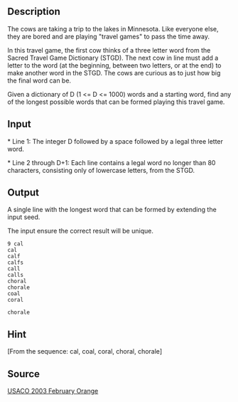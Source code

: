 <h2>Description</h2><p>The cows are taking a trip to the lakes in Minnesota.  Like everyone else, they are bored and are playing "travel games" to pass the time away.
</p>
In this travel game, the first cow thinks of a three letter word from the Sacred Travel Game Dictionary (STGD).  The next cow in line must add a letter to the word (at the beginning, between two letters, or at the end) to make another word in the STGD.  The cows are curious as to just how big the final word can be.

Given a dictionary of D (1 &lt;= D &lt;= 1000) words and a starting word, find any of the longest possible words that can be formed playing this travel game.
<h2>Input</h2><p>* Line 1: The integer D followed by a space followed by a legal three letter word.
</p>
* Line 2 through D+1: Each line contains a legal word no longer than 80 characters, consisting only of lowercase letters, from the STGD.
<h2>Output</h2><p>A single line with the longest word that can be formed by extending the input seed.
</p>The input ensure the correct result will be unique.<pre><code class="language-input1">9 cal
cal
calf
calfs
call
calls
choral
chorale
coal
coral
</code></pre><pre><code class="language-output1">chorale
</code></pre><h2>Hint</h2><p>[From the sequence: cal, coal, coral, choral, chorale]</p><h2>Source</h2><a href="searchproblem?field=source&amp;key=USACO+2003+February+Orange">USACO 2003 February Orange</a>